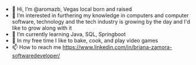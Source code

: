 - 👋 Hi, I’m @aromazb, Vegas local born and raised
- 👀 I’m interested in furthering my knowledge in computers and computer software, technology and the tech industry is growing by the day and I'd like to grow along with it
- 🌱 I’m currently learning Java, SQL, Springboot
- 💞️ In my free time I like to bake, cook, and play video games
- 📫 How to reach me https://www.linkedin.com/in/briana-zamora-softwaredeveloper/

<!---
aromazb/aromazb is a ✨ special ✨ repository because its `README.md` (this file) appears on your GitHub profile.
You can click the Preview link to take a look at your changes.
--->
